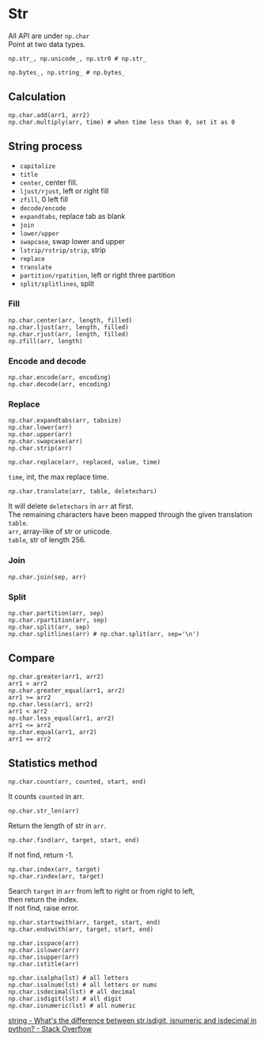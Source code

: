 # Str
All API are under `np.char`\
Point at two data types.
```python3
np.str_, np.unicode_, np.str0 # np.str_

np.bytes_, np.string_ # np.bytes_
```

## Calculation
```python3
np.char.add(arr1, arr2)
np.char.multiply(arr, time) # when time less than 0, set it as 0
```

## String process
- `capitalize`
- `title`
- `center`, center fill.
- `ljust/rjust`, left or right fill
- `zfill`, 0 left fill
- `decode/encode`
- `expandtabs`, replace tab as blank
- `join`
- `lower/upper`
- `swapcase`, swap lower and upper
- `lstrip/rstrip/strip`, strip
- `replace`
- `translate`
- `partition/rpatition`, left or right three partition
- `split/splitlines`, split


### Fill
```python3
np.char.center(arr, length, filled)
np.char.ljust(arr, length, filled)
np.char.rjust(arr, length, filled)
np.zfill(arr, length)
```

### Encode and decode
```python3
np.char.encode(arr, encoding)
np.char.decode(arr, encoding)
```

### Replace
```python3
np.char.expandtabs(arr, tabsize)
np.char.lower(arr)
np.char.upper(arr)
np.char.swapcase(arr)
np.char.strip(arr)
```

```python3
np.char.replace(arr, replaced, value, time)
```
`time`, int, the max replace time.

```python3
np.char.translate(arr, table, deletechars)
```
It will delete `deletechars` in `arr` at first.\
The remaining characters have been mapped through the given translation `table`.\
`arr`, array-like of str or unicode.\
`table`, str of length 256.

### Join
```python3
np.char.join(sep, arr)
```

### Split
```python3
np.char.partition(arr, sep)
np.char.rpartition(arr, sep)
np.char.split(arr, sep)
np.char.splitlines(arr) # np.char.split(arr, sep='\n')
```

## Compare
```python3
np.char.greater(arr1, arr2)
arr1 > arr2
np.char.greater_equal(arr1, arr2)
arr1 >= arr2
np.char.less(arr1, arr2)
arr1 < arr2
np.char.less_equal(arr1, arr2)
arr1 <= arr2
np.char.equal(arr1, arr2)
arr1 == arr2
```

## Statistics method
```python3
np.char.count(arr, counted, start, end)
```
It counts `counted` in arr.

```python3
np.char.str_len(arr)
```
Return the length of str in `arr`.

```python3
np.char.find(arr, target, start, end)
```
If not find, return -1.

```python3
np.char.index(arr, target)
np.char.rindex(arr, target)
```
Search `target` in `arr` from left to right or from right to left,\
then return the index.\
If not find, raise error.

```python3
np.char.startswith(arr, target, start, end)
np.char.endswith(arr, target, start, end)
```

```python3
np.char.isspace(arr)
np.char.islower(arr)
np.char.isupper(arr)
np.char.istitle(arr)

np.char.isalpha(lst) # all letters
np.char.isalnum(lst) # all letters or nums
np.char.isdecimal(lst) # all decimal
np.char.isdigit(lst) # all digit
np.char.isnumeric(lst) # all numeric
```
[string - What's the difference between str.isdigit, isnumeric and isdecimal in python? - Stack Overflow](https://stackoverflow.com/questions/44891070/whats-the-difference-between-str-isdigit-isnumeric-and-isdecimal-in-python)

